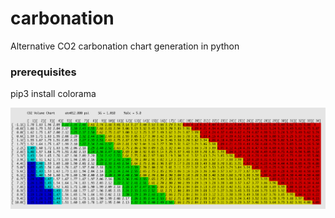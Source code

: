 # carbonation
Alternative CO2 carbonation chart generation in python
### prerequisites
pip3 install colorama

![Sample Chart](sample_chart.png?raw=true "Sample carbonation chart for 1.010 specific gravity, 5.0% alcohol, Denver altitude")
